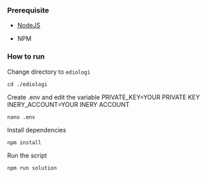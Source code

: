 ### Prerequisite

- [NodeJS](https://nodejs.org/en/)

- NPM



### How to run

Change directory to ```ediologi```

```shell
cd ./ediologi
```

Create .env and edit the variable
PRIVATE_KEY=YOUR PRIVATE KEY
INERY_ACCOUNT=YOUR INERY ACCOUNT

```shell
nano .env
```

Install dependencies

```shell
npm install
```

Run the script

```
npm run solution
```
